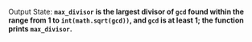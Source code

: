 Output State: **`max_divisor` is the largest divisor of `gcd` found within the range from 1 to `int(math.sqrt(gcd))`, and `gcd` is at least 1; the function prints `max_divisor`.**